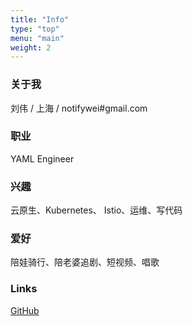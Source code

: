 ```yaml
---
title: "Info"
type: "top"
menu: "main"
weight: 2
---
```



### 关于我

刘伟 / 上海 / notifywei#gmail.com

### 职业

YAML Engineer

### 兴趣

云原生、Kubernetes、 Istio、运维、写代码

### 爱好

陪娃骑行、陪老婆追剧、短视频、唱歌

### Links

[GitHub](https://github.com/liuweicode) 


